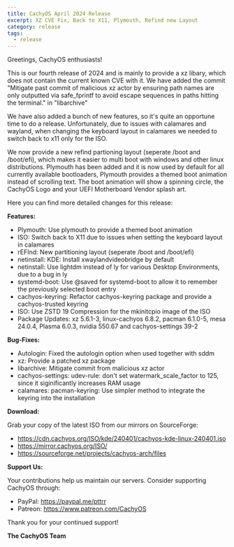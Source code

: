 ```yaml
---
title: CachyOS April 2024 Release
excerpt: XZ CVE Fix, Back to X11, Plymouth, Refind new Layout
category: release
tags:
  - release
---
```


Greetings, CachyOS enthusiasts!

This is our fourth release of 2024 and is mainly to provide a xz libary, which does not contain the current known CVE with it.
We have added the commit "Mitigate past commit of malicious xz actor by ensuring path names are only outputted via safe_fprintf to avoid escape sequences in paths hitting the terminal." in "libarchive"

We have also added a bunch of new features, so it's quite an opportune time to do a release.
Unfortunately, due to issues with calamares and wayland, when changing the keyboard layout in calamares we needed to switch back to x11 only for the ISO.

We now provide a new refind partioning layout (seperate /boot and /boot/efi), which makes it easier to multi boot with windows and other linux distributions.
Plymouth has been added and it is now used by default for all currently available bootloaders, Plymouth provides a themed boot animation instead of scrolling text.
The boot animation will show a spinning circle, the CachyOS Logo and your UEFI Motherboard Vendor splash art.

Here you can find more detailed changes for this release:

**Features:**

- Plymouth: Use plymouth to provide a themed boot animation
- ISO: Switch back to X11 due to issues when setting the keyboard layout in calamares
- rEFInd: New partitioning layout (seperate /boot and /boot/efi)
- netinstall: KDE: Install xwaylandvideobridge by default
- netinstall: Use lightdm instead of ly for various Desktop Environments, due to a bug in ly
- systemd-boot: Use @saved for systemd-boot to allow it to remember the previously selected boot entry
- cachyos-keyring: Refactor cachyos-keyring package and provide a cachyos-trusted keyring
- ISO: Use ZSTD 19 Compression for the mkinitcpio image of the ISO
- Package Updates: xz 5.6.1-3, linux-cachyos 6.8.2, pacman 6.1.0-5, mesa 24.0.4, Plasma 6.0.3, nvidia 550.67 and cachyos-settings 39-2

**Bug-Fixes:**

- Autologin: Fixed the autologin option when used together with sddm
- xz: Provide a patched xz package
- libarchive: Mitigate commit from malicious xz actor
- cachyos-settings: udev-rule: don't set watermark_scale_factor to 125, since it siginificantly increases RAM usage
- calamares: pacman-keyring: Use simpler method to integrate the keyring into the installation

**Download:**

Grab your copy of the latest ISO from our mirrors on SourceForge:

- https://cdn.cachyos.org/ISO/kde/240401/cachyos-kde-linux-240401.iso
- https://mirror.cachyos.org/ISO/
- https://sourceforge.net/projects/cachyos-arch/files

**Support Us:**

Your contributions help us maintain our servers. Consider supporting CachyOS through:

- PayPal: https://paypal.me/pttrr
- Patreon: https://www.patreon.com/CachyOS

Thank you for your continued support!

**The CachyOS Team**
